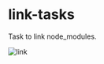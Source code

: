 # link-tasks

Task to link node_modules.

![link](https://lh3.googleusercontent.com/-5SJn29t06uw/VrzfB5CIw9I/AAAAAAAEBMg/72X4pQGYA20fykQnMnJ9et9gnEjfbq6Xg/w800-h800/ezgif.com-optimize51.gif)
